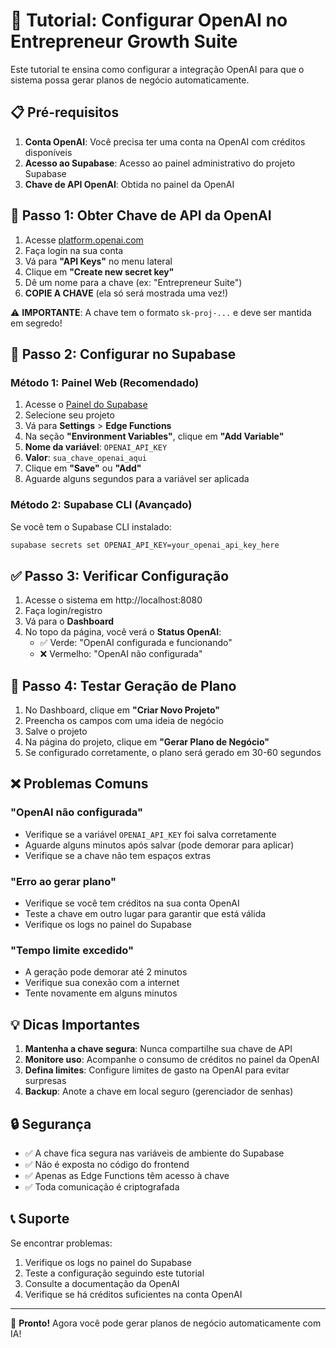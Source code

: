 # 🔧 Tutorial: Configurar OpenAI no Entrepreneur Growth Suite

Este tutorial te ensina como configurar a integração OpenAI para que o sistema possa gerar planos de negócio automaticamente.

## 📋 Pré-requisitos

1. **Conta OpenAI**: Você precisa ter uma conta na OpenAI com créditos disponíveis
2. **Acesso ao Supabase**: Acesso ao painel administrativo do projeto Supabase
3. **Chave de API OpenAI**: Obtida no painel da OpenAI

## 🔑 Passo 1: Obter Chave de API da OpenAI

1. Acesse [platform.openai.com](https://platform.openai.com)
2. Faça login na sua conta
3. Vá para **"API Keys"** no menu lateral
4. Clique em **"Create new secret key"**
5. Dê um nome para a chave (ex: "Entrepreneur Suite")
6. **COPIE A CHAVE** (ela só será mostrada uma vez!)

⚠️ **IMPORTANTE**: A chave tem o formato `sk-proj-...` e deve ser mantida em segredo!

## 🔧 Passo 2: Configurar no Supabase

### Método 1: Painel Web (Recomendado)

1. Acesse o [Painel do Supabase](https://app.supabase.com)
2. Selecione seu projeto
3. Vá para **Settings** > **Edge Functions**
4. Na seção **"Environment Variables"**, clique em **"Add Variable"**
5. **Nome da variável**: `OPENAI_API_KEY`
6. **Valor**: `sua_chave_openai_aqui`
7. Clique em **"Save"** ou **"Add"**
8. Aguarde alguns segundos para a variável ser aplicada

### Método 2: Supabase CLI (Avançado)

Se você tem o Supabase CLI instalado:

```bash
supabase secrets set OPENAI_API_KEY=your_openai_api_key_here
```

## ✅ Passo 3: Verificar Configuração

1. Acesse o sistema em http://localhost:8080
2. Faça login/registro
3. Vá para o **Dashboard**
4. No topo da página, você verá o **Status OpenAI**:
   - ✅ Verde: "OpenAI configurada e funcionando"
   - ❌ Vermelho: "OpenAI não configurada"

## 🧪 Passo 4: Testar Geração de Plano

1. No Dashboard, clique em **"Criar Novo Projeto"**
2. Preencha os campos com uma ideia de negócio
3. Salve o projeto
4. Na página do projeto, clique em **"Gerar Plano de Negócio"**
5. Se configurado corretamente, o plano será gerado em 30-60 segundos

## ❌ Problemas Comuns

### "OpenAI não configurada"
- Verifique se a variável `OPENAI_API_KEY` foi salva corretamente
- Aguarde alguns minutos após salvar (pode demorar para aplicar)
- Verifique se a chave não tem espaços extras

### "Erro ao gerar plano"
- Verifique se você tem créditos na sua conta OpenAI
- Teste a chave em outro lugar para garantir que está válida
- Verifique os logs no painel do Supabase

### "Tempo limite excedido"
- A geração pode demorar até 2 minutos
- Verifique sua conexão com a internet
- Tente novamente em alguns minutos

## 💡 Dicas Importantes

1. **Mantenha a chave segura**: Nunca compartilhe sua chave de API
2. **Monitore uso**: Acompanhe o consumo de créditos no painel da OpenAI
3. **Defina limites**: Configure limites de gasto na OpenAI para evitar surpresas
4. **Backup**: Anote a chave em local seguro (gerenciador de senhas)

## 🔒 Segurança

- ✅ A chave fica segura nas variáveis de ambiente do Supabase
- ✅ Não é exposta no código do frontend
- ✅ Apenas as Edge Functions têm acesso à chave
- ✅ Toda comunicação é criptografada

## 📞 Suporte

Se encontrar problemas:
1. Verifique os logs no painel do Supabase
2. Teste a configuração seguindo este tutorial
3. Consulte a documentação da OpenAI
4. Verifique se há créditos suficientes na conta OpenAI

---

🎉 **Pronto!** Agora você pode gerar planos de negócio automaticamente com IA! 